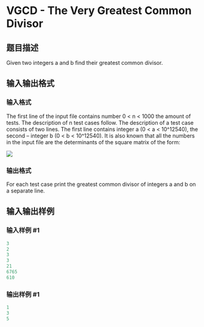 # VGCD - The Very Greatest Common Divisor

## 题目描述

Given two integers a and b find their greatest common divisor.

## 输入输出格式

### 输入格式

The first line of the input file contains number 0 < n < 1000 the amount of tests. The description of n test cases follow. The description of a test case consists of two lines. The first line contains integer a (0 < a < 10^12540), the second – integer b (0 < b < 10^12540). It is also known that all the numbers in the input file are the determinants of the square matrix of the form:

![](https://cdn.luogu.com.cn/upload/vjudge_pic/SP6479/b4d2f81f41d894ea82e80518008e7e6378d3fdce.png)

### 输出格式

For each test case print the greatest common divisor of integers a and b on a separate line.

## 输入输出样例

### 输入样例 #1

```cpp
3
2
3
3
21
6765
610
```


### 输出样例 #1

```cpp
1
3
5
```


